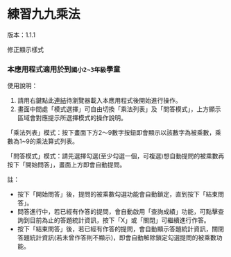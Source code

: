 # 練習九九乘法
版本：1.1.1

修正顯示樣式

### 本應用程式適用於到`國小2~3年級`學童

使用說明：
1. 請用右鍵點此[連結](https://rayaries.github.io/multiplication-training/)待瀏覽器載入本應用程式後開始進行操作。
2. 畫面中間處「模式選擇」可自由切換「乘法列表」及「問答模式」，上方顯示區域會對應提示所選擇模式的操作說明。

「乘法列表」模式：按下畫面下方2～9數字按鈕即會顯示以該數字為被乘數，乘數為1~9的乘法算式列表。

「問答模式」模式：請先選擇勾選(至少勾選一個，可複選)想自動提問的被乘數再按下「開始問答」，畫面上方即會自動提問。

註：
* 按下「開始問答」後，提問的被乘數勾選功能會自動鎖定，直到按下「結束問答」。
* 問答進行中，若已經有作答的提問，會自動啟用「查詢成績」功能，可點擊查詢到目前為止的答題統計資訊，按下「X」或「關閉」可繼續進行作答。
* 按下「結束問答」後，若已經有作答的提問，會自動顯示答題統計資訊，關閉答題統計資訊(若未曾作答則不顯示)，即會自動解除鎖定勾選提問的被乘數功能。
